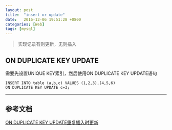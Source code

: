 ```yaml
---
layout: post
title:  "insert or update"
date:   2016-12-06 19:51:28 +0800
categories: [Web]
tags: [mysql]
---
```

>实现记录有则更新，无则插入

## ON DUPLICATE KEY UPDATE
需要先设置UNIQUE KEY索引，然后使用ON DUPLICATE KEY UPDATE语句
```mysql
INSERT INTO table (a,b,c) VALUES (1,2,3),(4,5,6)
ON DUPLICATE KEY UPDATE c=3;
```

-----
## 参考文档
[ON DUPLICATE KEY UPDATE重复插入时更新](http://lobert.iteye.com/blog/1604122)